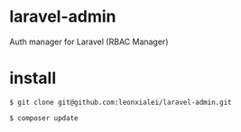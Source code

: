 # laravel-admin
Auth manager for Laravel (RBAC Manager)

# install
```
$ git clone git@github.com:leonxialei/laravel-admin.git
```
```
$ composer update
```
